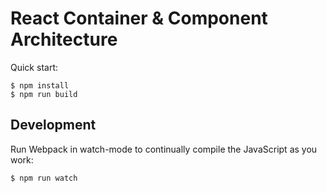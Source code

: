 # React Container & Component Architecture

Quick start:

```
$ npm install
$ npm run build
````

## Development

Run Webpack in watch-mode to continually compile the JavaScript as you work:

```
$ npm run watch
```
